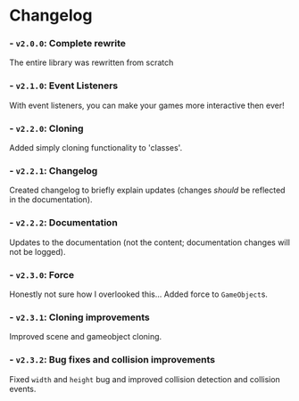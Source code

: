 # Changelog
### - `v2.0.0`: Complete rewrite
The entire library was rewritten from scratch

### - `v2.1.0`: Event Listeners
With event listeners, you can make your games more interactive then ever!

### - `v2.2.0`: Cloning
Added simply cloning functionality to 'classes'.

### - `v2.2.1`: Changelog
Created changelog to briefly explain updates (changes *should* be reflected in the documentation).

### - `v2.2.2`: Documentation
Updates to the documentation (not the content; documentation changes will not be logged).

### - `v2.3.0`: Force
Honestly not sure how I overlooked this... Added force to `GameObject`s.

### - `v2.3.1`: Cloning improvements
Improved scene and gameobject cloning.

### - `v2.3.2`: Bug fixes and collision improvements
Fixed `width` and `height` bug and improved collision detection and collision events.
